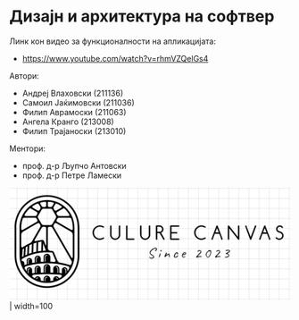 # Дизајн и архитектура на софтвер

Линк кон видео за функционалности на апликацијата: <br  />
-  https://www.youtube.com/watch?v=rhmVZQelGs4

Автори:<br />
- Андреј Влаховски (211136)<br /> 
- Самоил Јаќимовски (211036)<br />
- Филип Аврамоски (211063)<br />
- Ангела Кранго (213008)<br />
- Филип Трајаноски (213010)

Ментори:<br />
- проф. д-р Љупчо Антовски<br />
- проф. д-р Петре Ламески<br />

![alt text](https://github.com/VlahovskiAndrej/DIANS/blob/monument-images-impl/Domasna3/CultureCanvasMK/src/main/resources/static/images/logo.png?raw=true) | width=100
